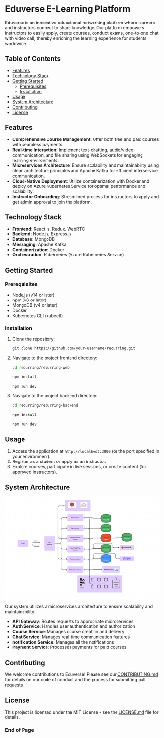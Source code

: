 # Eduverse E-Learning Platform

Eduverse is an innovative educational networking platform where learners and instructors connect to share knowledge. Our platform empowers instructors to easily apply, create courses, conduct exams, one-to-one chat with video call, thereby enriching the learning experience for students worldwide.

## Table of Contents
- [Features](#features)
- [Technology Stack](#technology-stack)
- [Getting Started](#getting-started)
  - [Prerequisites](#prerequisites)
  - [Installation](#installation)
- [Usage](#usage)
- [System Architecture](#system-architecture)
- [Contributing](#contributing)
- [License](#license)

## Features

- **Comprehensive Course Management**: Offer both free and paid courses with seamless payments.
- **Real-time Interaction**: Implement text-chatting, audio/video communication, and file sharing using WebSockets for engaging learning environments.
- **Microservices Architecture**: Ensure scalability and maintainability using clean architecture principles and Apache Kafka for efficient interservice communication.
- **Cloud-Native Deployment**: Utilize containerization with Docker and deploy on Azure Kubernetes Service for optimal performance and scalability.
- **Instructor Onboarding**: Streamlined process for instructors to apply and get admin approval to join the platform.

## Technology Stack

- **Frontend**: React.js, Redux, WebRTC
- **Backend**: Node.js, Express.js
- **Database**: MongoDB
- **Messaging**: Apache Kafka
- **Containerization**: Docker
- **Orchestration**: Kubernetes (Azure Kubernetes Service)


## Getting Started

### Prerequisites

- Node.js (v14 or later)
- npm (v6 or later)
- MongoDB (v4 or later)
- Docker
- Kubernetes CLI (kubectl)

### Installation

1. Clone the repository:

   ```bash
   git clone https://github.com/your-username/recurring.git
   ```

2. Navigate to the project frontend directory:

   ```bash
   cd recurring/recurring-web
   ```

   ```bash
   npm install
   ```

   ```bash
   npm run dev
   ```

3. Navigate to the project backend directory:

   ```bash
   cd recurring/recurring-backend
   ```

   ```bash
   npm install
   ```

   ```bash
   npm run dev
   ```

## Usage

1. Access the application at `http://localhost:3000` (or the port specified in your environment).
2. Register as a student or apply as an instructor.
3. Explore courses, participate in live sessions, or create content (for approved instructors).

## System Architecture

![Eduverse System Architecture](./docs/system-design.png)

Our system utilizes a microservices architecture to ensure scalability and maintainability:

- **API Gateway**: Routes requests to appropriate microservices
- **Auth Service**: Handles user authentication and authorization
- **Course Service**: Manages course creation and delivery
- **Chat Service**: Manages real-time communication features
- **notification Service**: Manages all the notifications 
- **Payment Service**: Processes payments for paid courses

## Contributing

We welcome contributions to Eduverse! Please see our [CONTRIBUTING.md](CONTRIBUTING.md) for details on our code of conduct and the process for submitting pull requests.

## License

This project is licensed under the MIT License - see the [LICENSE.md](LICENSE.md) file for details.



### End of Page
